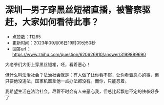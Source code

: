 # 深圳一男子穿黑丝短裙直播，被警察驱赶，大家如何看待此事？
- 点赞数：11265
- 更新时间：2023年09月06日19时09分50秒
- 回答url：https://www.zhihu.com/question/620626810/answer/3199889690
<body>
 <p data-pid="ollMphrk">大老爷们大街上穿黑丝短裙，呸，看着恶心！</p>
 <p data-pid="Q_-G-F7c">但什么叫法治社会？法治社会就是：有人做了让你看不惯，让你看着恶心的事，但只要他没违法，国家机器拿他一点办法都没有。而你，只能忍着。</p>
 <p data-pid="IAadeh8P">我希望生活在法治社会，尽管不时会有人来恶心我，但总比起飘忽不定的铁拳好多了</p>
</body>